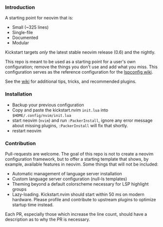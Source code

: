 ### Introduction

A starting point for neovim that is:

* Small (~325 lines)
* Single-file
* Documented
* Modular

Kickstart targets *only* the latest stable neovim release (0.6) and the nightly.

This repo is meant to be used as a starting point for a user's own configuration; remove the things you don't use and add what you miss. This configuration serves as the reference configuration for the [lspconfig wiki](https://github.com/neovim/nvim-lspconfig/wiki).

See the [wiki](https://github.com/nvim-lua/kickstart.nvim/wiki) for additional tips, tricks, and recommended plugins.

### Installation
* Backup your previous configuration
* Copy and paste the kickstart.nvim `init.lua` into `$HOME/.config/nvim/init.lua`
* start neovim (`nvim`) and run `:PackerInstall`, ignore any error message about missing plugins, `:PackerInstall` will fix that shortly.
* restart neovim

### Contribution

Pull-requests are welcome. The goal of this repo is not to create a neovim configuration framework, but to offer a starting template that shows, by example, available features in neovim. Some things that will not be included:

* Automatic management of language server installation
* Custom language server configuration (null-ls templates)
* Theming beyond a default colorscheme necessary for LSP highlight groups
* Lazy-loading. Kickstart.nvim should start within 50 ms on modern hardware. Please profile and contribute to upstream plugins to optimize startup time instead.

Each PR, especially those which increase the line count, should have a description as to why the PR is necessary.
